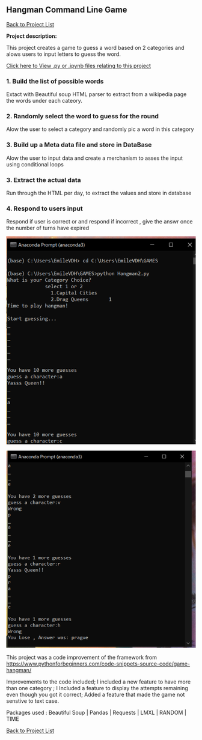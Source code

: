 ## Hangman Command Line Game

[Back to Project List](http://emilevdheyde.github.io/)

**Project description:** 

This project creates a game to guess a word based on 2 categories and alows users to input letters to guess the word.

[Click here to View .py or .ipynb files relating to this project](https://github.com/EmileVdHeyde/My-Python-Projects/tree/master/2.%20Hangman%20Game)

### 1. Build the list of possible words

Extact with Beautiful soup HTML parser to extract from a wikipedia page the words under each cateory.

### 2. Randomly select the word to guess for the round

Alow the user to select a category and randomly pic a word in this category 

### 3. Build up a Meta data file and store in DataBase

Alow the user to input data and create a merchanism to asses the input using conditional loops

### 3. Extract the actual data 

Run through the HTML per day, to extract the values and store in database 

### 4. Respond to users input 

Respond if user is correct or and respond if incorrect , give the answr once the number of turns have expired

![image](images/view1.PNG)

![image](images/view2.PNG)


This project was a code improvement of the framework from 
https://www.pythonforbeginners.com/code-snippets-source-code/game-hangman/

Improvements to the code included; 
I included a new feature to have more than one category ; 
I Included a feature to display the attempts remaining even though you got it correct; 
Added a feature that made the game not senstive to text case. 

Packages used :
Beautiful Soup | Pandas | Requests | LMXL | RANDOM | TIME

[Back to Project List](http://emilevdheyde.github.io/)

